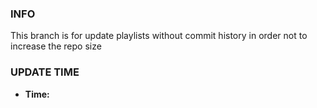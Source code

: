 ### INFO

This branch is for update playlists without commit history in order not to increase the repo size

### UPDATE TIME

-   **Time:**
